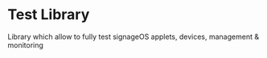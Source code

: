 # Test Library

Library which allow to fully test signageOS applets, devices, management & monitoring
